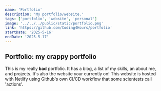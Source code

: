 ```yaml
---
name: 'Portfolio'
description: 'My portfolio/website.'
tags: ['portfolio', 'website', 'personal']
image: '../../../public/static/portfolio.png'
link: 'https://github.com/Coding4Hours/portfolio'
startDate: '2025-5-16'
endDate: '2025-5-17'
---
```

## Portfolio: my crappy portfolio

This is my really **bad** portfolio. It has a blog, a list of my skills, an about me, and projects. It's also the website your currently on! This website is hosted with Netlify using Github's own CI/CD workflow that some scientests call 'actions'.
